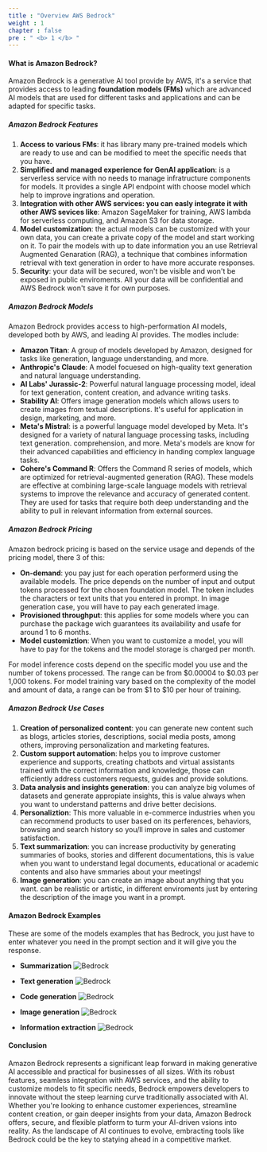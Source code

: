 ```yaml
---
title : "Overview AWS Bedrock"
weight : 1
chapter : false
pre : " <b> 1 </b> "
---
```

#### What is Amazon Bedrock?
Amazon Bedrock is a generative AI tool provide by AWS, it's a service that provides access to leading **foundation models (FMs)** which are advanced AI models that are used for different tasks and applications and can be adapted for specific tasks.

##### Amazon Bedrock Features 

1. **Access to various FMs**: it has library many pre-trained models which are ready to use and can be modified to meet the specific needs that you have.
2. **Simplified and managed experience for GenAI application**: is a serverless service with no needs to manage infratructure components for models. It provides a single API endpoint with choose model which help to improve ingrations and operation.
3. **Integration with other AWS services: you can easly integrate it with other AWS sevices like**: Amazon SageMaker for training, AWS lambda for serverless computing, and Amazon S3 for data storage.
4. **Model customization**: the actual models can be customized with your own data, you can create a private copy of the model and start working on it. To pair the models with up to date information you an use Retrieval Augmented Genaration (RAG), a technique that combines information retrieval with text generation in order to have more accurate responses.
5. **Security**: your data will be secured, won't be visible and won't be exposed in public enviroments. All your data will be confidential and AWS Bedrock won't save it for own purposes.

##### Amazon Bedrock Models

Amazon Bedrock provides access to high-performation AI models, developed both by AWS, and leading AI provides. The modles include:
* **Amazon Titan**: A group of models developed by Amazon, designed for tasks like generation, language understanding, and more.
* **Anthropic's Claude**: A model focuesed on high-quality text generation and natural language understanding.
* **AI Labs' Jurassic-2**: Powerful natural language processing model, ideal for text generation, content creation, and advance writing tasks.
* **Stability AI**: Offers image generation models which allows users to create images from textual descriptions. It's useful for application in design, marketing, and more.
* **Meta's Mistral**: is a powerful language model developed by Meta. It's designed for a variety of natural language processing tasks, including text generation. comprehension, and more. Meta's models are know for their advanced capabilities and efficiency in handing complex language tasks.
* **Cohere's Command R**: Offers the Command R series of models, which are optimized for retrieval-augmented generation (RAG). These models are effective at combining large-scale language models with retrieval systems to improve the relevance and accuracy of generated content. They are used for tasks that require both deep understanding and the ability to pull in relevant information from external sources.

##### Amazon Bedrock Pricing
Amazon bedrock pricing is based on the service usage and depends of the pricing model, there 3 of this:
* **On-demand**: you pay just for each operation performerd using the available models. The price depends on the number of input and output tokens processed for the chosen foundation model. The token includes the characters or text units that you entered in prompt. In image generation case, you will have to pay each generated image.
* **Provisioned throughput**: this applies for some models where you can purchase the package wich guarantees its availability and usafe for around 1 to 6 months. 
* **Model customiztion**: When you want to customize a model, you will have to pay for the tokens and the model storage is charged per month.

For model inference costs depend on the specific model you use and the number of tokens processed. The range can be from $0.00004 to $0.03 per 1,000 tokens. For model training vary based on the complexity of the model and amount of data, a range can be from $1 to $10 per hour of training.

##### Amazon Bedrock Use Cases
1. **Creation of personalized content**: you can generate new content such as blogs, articles stories, descriptions, social media posts, among others, improving personalization and marketing features.
2. **Custom support automation**: helps you to improve customer experience and supports, creating chatbots and virtual assistants trained with the correct information and knowledge, those can efficiently address customers requests, guides and provide solutions.
3. **Data analysis and insights generation**: you can analyze big volumes of datasets and generate appropiate insights, this is value always when you want to understand patterns and drive better decisions.
4. **Personaliztion**: This more valuable in e-commerce industries when you can recommend products to user based on its perferences, behaviors, browsing and search history so you/ll improve in sales and customer satisfaction.
5. **Text summarization**: you can increase productivity by generating summaries of books, stories and different documentations, this is value when you want to understand legal documents, educational or academic contents and also have smmaries about your meetings!
6. **Image generation**: you can create an image about anything that you want. can be realistic or artistic, in different enviroments just by entering the description of the image you want in a prompt.
#### Amazon Bedrock Examples
These are some of the models examples that has Bedrock, you just have to enter whatever you need in the prompt section and it will give you the response.

* **Summarization**
![Bedrock](/images/1/1.avif?featherlight=false&width=90pc)

* **Text generation**
![Bedrock](/images/1/2.avif?featherlight=false&width=90pc)

* **Code generation**
![Bedrock](/images/1/3.avif?featherlight=false&width=90pc)

* **Image generation**
![Bedrock](/images/1/4.avif?featherlight=false&width=90pc)

* **Information extraction**
![Bedrock](/images/1/5.avif?featherlight=false&width=90pc)

#### Conclusion
Amazon Bedrock represents a significant leap forward in making generative AI accessible and practical for businesses of all sizes. With its robust features, seamless integration with AWS services, and the ability to customize models to fit specific needs, Bedrock empowers developers to innovate without the steep learning curve traditionally associated with AI. Whether you're looking to enhance customer experiences, streamline content creation, or gain deeper insights from your data, Amazon Bedrock offers, secure, and flexible platform to turm your AI-driven vsions into reality. As the landscape of AI continues to evolve, embracting tools like Bedrock could be the key to statying ahead in a competitive market.
